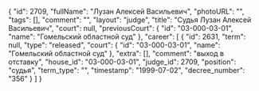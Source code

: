 {
    "id": 2709,
    "fullName": "Лузан Алексей Васильевич",
    "photoURL": "",
    "tags": [],
    "comment": "",
    "layout": "judge",
    "title": "Судья Лузан Алексей Васильевич",
    "court": null,
    "previousCourt": {
        "id": "03-000-03-01",
        "name": "Гомельский областной суд"
    },
    "career": [
        {
            "id": 2631,
            "term": null,
            "type": "released",
            "court": {
                "id": "03-000-03-01",
                "name": "Гомельский областной суд"
            },
            "extra": [],
            "comment": "выход в отставку",
            "house_id": "03-000-03-01",
            "judge_id": 2709,
            "position": "судья",
            "term_type": "",
            "timestamp": "1999-07-02",
            "decree_number": "356"
        }
    ]
}